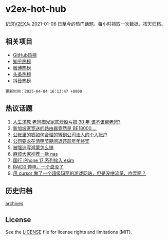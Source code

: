 # v2ex-hot-hub

 记录[V2EX](https://www.v2ex.com/)从 2021-01-06 日至今的热门话题。每小时抓取一次数据，按天[归档](archives)。
 
 ## 相关项目

- [GitHub热榜](https://github.com/lonnyzhang423/github-hot-hub)
- [知乎热榜](https://github.com/lonnyzhang423/zhihu-hot-hub)
- [微博热榜](https://github.com/lonnyzhang423/weibo-hot-hub)
- [头条热榜](https://github.com/lonnyzhang423/toutiao-hot-hub)
- [抖音热榜](https://github.com/lonnyzhang423/douyin-hot-hub)


 `更新时间：2025-04-04 16:13:47 +0800`

## 热议话题

1. [人生求教 老爸掏光家底炒股亏损 30 年 该不该帮老爸?](https://www.v2ex.com/t/1123253)
1. [新加坡家宽送的路由器竟然是 BE18000....](https://www.v2ex.com/t/1123226)
1. [公账里的钱如何合理的转到公司法人的个人账户](https://www.v2ex.com/t/1123171)
1. [公司要求在清明节期间退还前年年终奖](https://www.v2ex.com/t/1123206)
1. [被强迫写鸿蒙怎么搞](https://www.v2ex.com/t/1123185)
1. [麻烦大家推荐一款 nas](https://www.v2ex.com/t/1123179)
1. [国行 iPhone 17 系列接入 esim](https://www.v2ex.com/t/1123246)
1. [RAID0 停电，一个盘没了](https://www.v2ex.com/t/1123252)
1. [用 cursor 做了一个超级玛丽的游戏网站，但是没啥流量，咋弄啊？](https://www.v2ex.com/t/1123180)

## 历史归档

[archives](archives)

## License

See the [LICENSE](LICENSE) file for license rights and limitations (MIT).
